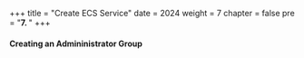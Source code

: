 +++
title = "Create ECS Service"
date = 2024
weight = 7
chapter = false
pre = "<b>7. </b>"
+++

#### Creating an Admininistrator Group

